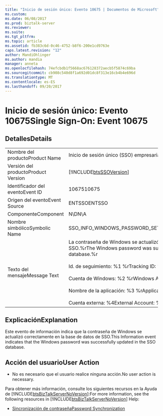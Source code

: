 ```yaml
---
title: "Inicio de sesión único: Evento 10675 | Documentos de Microsoft"
ms.custom: 
ms.date: 06/08/2017
ms.prod: biztalk-server
ms.reviewer: 
ms.suite: 
ms.tgt_pltfrm: 
ms.topic: article
ms.assetid: fb383c6d-0c46-4752-b8f6-200e1cd9763e
caps.latest.revision: "12"
author: MandiOhlinger
ms.author: mandia
manager: anneta
ms.openlocfilehash: 74efcbdb1f5668ac676128372aecb5f5874c69ba
ms.sourcegitcommit: cb908c540d8f1a692d01dc8f313e16cb4b4e696d
ms.translationtype: MT
ms.contentlocale: es-ES
ms.lasthandoff: 09/20/2017
---
```

# <a name="single-sign-on-event-10675"></a><span data-ttu-id="829e2-102">Inicio de sesión único: Evento 10675</span><span class="sxs-lookup"><span data-stu-id="829e2-102">Single Sign-On: Event 10675</span></span>
## <a name="details"></a><span data-ttu-id="829e2-103">Detalles</span><span class="sxs-lookup"><span data-stu-id="829e2-103">Details</span></span>  
  
|||  
|-|-|  
|<span data-ttu-id="829e2-104">Nombre del producto</span><span class="sxs-lookup"><span data-stu-id="829e2-104">Product Name</span></span>|<span data-ttu-id="829e2-105">Inicio de sesión único (SSO) empresarial</span><span class="sxs-lookup"><span data-stu-id="829e2-105">Enterprise Single Sign-On</span></span>|  
|<span data-ttu-id="829e2-106">Versión del producto</span><span class="sxs-lookup"><span data-stu-id="829e2-106">Product Version</span></span>|[!INCLUDE[btsSSOVersion](../includes/btsssoversion-md.md)]|  
|<span data-ttu-id="829e2-107">Identificador del evento</span><span class="sxs-lookup"><span data-stu-id="829e2-107">Event ID</span></span>|<span data-ttu-id="829e2-108">10675</span><span class="sxs-lookup"><span data-stu-id="829e2-108">10675</span></span>|  
|<span data-ttu-id="829e2-109">Origen del evento</span><span class="sxs-lookup"><span data-stu-id="829e2-109">Event Source</span></span>|<span data-ttu-id="829e2-110">ENTSSO</span><span class="sxs-lookup"><span data-stu-id="829e2-110">ENTSSO</span></span>|  
|<span data-ttu-id="829e2-111">Componente</span><span class="sxs-lookup"><span data-stu-id="829e2-111">Component</span></span>|<span data-ttu-id="829e2-112">N\D</span><span class="sxs-lookup"><span data-stu-id="829e2-112">N\A</span></span>|  
|<span data-ttu-id="829e2-113">Nombre simbólico</span><span class="sxs-lookup"><span data-stu-id="829e2-113">Symbolic Name</span></span>|<span data-ttu-id="829e2-114">SSO_INFO_WINDOWS_PASSWORD_SET</span><span class="sxs-lookup"><span data-stu-id="829e2-114">SSO_INFO_WINDOWS_PASSWORD_SET</span></span>|  
|<span data-ttu-id="829e2-115">Texto del mensaje</span><span class="sxs-lookup"><span data-stu-id="829e2-115">Message Text</span></span>|<span data-ttu-id="829e2-116">La contraseña de Windows se actualizó correctamente en la base de datos de SSO.%r</span><span class="sxs-lookup"><span data-stu-id="829e2-116">The Windows password was successfully updated in the SSO database.%r</span></span><br /><br /> <span data-ttu-id="829e2-117">Id. de seguimiento: %1 %r</span><span class="sxs-lookup"><span data-stu-id="829e2-117">Tracking ID: %1%r</span></span><br /><br /> <span data-ttu-id="829e2-118">Cuenta de Windows: %2 %r</span><span class="sxs-lookup"><span data-stu-id="829e2-118">Windows Account: %2%r</span></span><br /><br /> <span data-ttu-id="829e2-119">Nombre de la aplicación: %3 %r</span><span class="sxs-lookup"><span data-stu-id="829e2-119">Application Name: %3%r</span></span><br /><br /> <span data-ttu-id="829e2-120">Cuenta externa: %4</span><span class="sxs-lookup"><span data-stu-id="829e2-120">External Account: %4</span></span>|  
  
## <a name="explanation"></a><span data-ttu-id="829e2-121">Explicación</span><span class="sxs-lookup"><span data-stu-id="829e2-121">Explanation</span></span>  
 <span data-ttu-id="829e2-122">Este evento de información indica que la contraseña de Windows se actualizó correctamente en la base de datos de SSO.</span><span class="sxs-lookup"><span data-stu-id="829e2-122">This Information event indicates that the Windows password was successfully updated in the SSO database.</span></span>  
  
## <a name="user-action"></a><span data-ttu-id="829e2-123">Acción del usuario</span><span class="sxs-lookup"><span data-stu-id="829e2-123">User Action</span></span>  
  
-   <span data-ttu-id="829e2-124">No es necesario que el usuario realice ninguna acción.</span><span class="sxs-lookup"><span data-stu-id="829e2-124">No user action is necessary.</span></span>  
  
 <span data-ttu-id="829e2-125">Para obtener más información, consulte los siguientes recursos en la Ayuda de [!INCLUDE[btsBizTalkServerNoVersion](../includes/btsbiztalkservernoversion-md.md)]:</span><span class="sxs-lookup"><span data-stu-id="829e2-125">For more information, see the following resources in [!INCLUDE[btsBizTalkServerNoVersion](../includes/btsbiztalkservernoversion-md.md)] Help:</span></span>  
  
-   [<span data-ttu-id="829e2-126">Sincronización de contraseña</span><span class="sxs-lookup"><span data-stu-id="829e2-126">Password Synchronization</span></span>](../core/password-synchronization2.md)